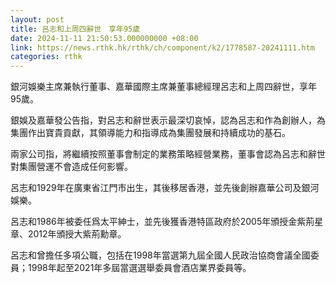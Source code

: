 ```yaml
---
layout: post
title: 呂志和上周四辭世　享年95歲
date: 2024-11-11 21:50:53.000000000 +08:00
link: https://news.rthk.hk/rthk/ch/component/k2/1778587-20241111.htm
categories: rthk
---
```


銀河娛樂主席兼執行董事、嘉華國際主席兼董事總經理呂志和上周四辭世，享年95歲。

銀娛及嘉華發公告指，對呂志和辭世表示最深切哀悼，認為呂志和作為創辦人，為集團作出寶貴貢獻，其領導能力和指導成為集團發展和持續成功的基石。

兩家公司指，將繼續按照董事會制定的業務策略經營業務，董事會認為呂志和辭世對集團營運不會造成任何影響。

呂志和1929年在廣東省江門市出生，其後移居香港，並先後創辦嘉華公司及銀河娛樂。

呂志和1986年被委任爲太平紳士，並先後獲香港特區政府於2005年頒授金紫荊星章、2012年頒授大紫荊勳章。

呂志和曾擔任多項公職，包括在1998年當選第九屆全國人民政治協商會議全國委員；1998年起至2021年多屆當選選舉委員會酒店業界委員等。
